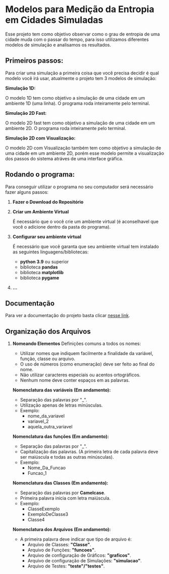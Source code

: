 # Modelos para Medição da Entropia em Cidades Simuladas
Esse projeto tem como objetivo observar como o grau de entropia de uma cidade muda com o passar do tempo, para isso utilizamos diferentes modelos de simulação e analisamos os resultados.

## **Primeiros passos:**

Para criar uma simulação a primeira coisa que você precisa decidir é qual modelo você irá usar, atualmente o projeto tem 3 modelos de simulação:

**Simulação 1D:**

O modelo 1D tem como objetivo a simulação de uma cidade em um ambiente 1D (uma linha). O programa roda inteiramente pelo terminal.

**Simulação 2D Fast:**

O modelo 2D fast tem como objetivo a simulação de uma cidade em um ambiente 2D. O programa roda inteiramente pelo terminal.

**Simulação 2D com Visualização:**

O modelo 2D com Visualização também tem como objetivo a simulação de uma cidade em um ambiente 2D, porém esse modelo permite a visualização dos passos do sistema atráves de uma interface gráfica.

## **Rodando o programa:**
Para conseguir utilizar o programa no seu computador será necessário fazer alguns passos:

1. **Fazer o Download do Repositório**

2. **Criar um Ambiente Virtual**

    É necessário que o você crie um ambiente virtual (é aconselhavel que você o adicione dentro da pasta do programa).

3. **Configurar seu ambiente virtual**

    É necessário que você garanta que seu ambiente virtual tem instalado as seguintes linguagens/bibliotecas:
    - **python 3.9** ou superior
    - biblioteca **pandas**
    - biblioteca **matplotlib**
    - biblioteca **pygame**

4. **...**

## **Documentação**
Para ver a documentação do projeto basta clicar [nesse link](Documentation.md).

## **Organização dos Arquivos**

1. **Nomeando Elementos**
    Definições comuns a todos os nomes:
    * Utilizar nomes que indiquem facilmente a finalidade da variável, função, classe ou arquivo.
    * O uso de números (como enumeração) deve ser feito ao final do nome.
    * Não utilizar caracteres especiais ou acentos ortográficos.
    * Nenhum nome deve conter espaços em as palavras.

    **Nomenclatura das variáveis (Em andamento):**
    - Separação das palavras por "_".
    - Utilização apenas de letras minúsculas.
    - Exemplo:
        - nome_da_variavel
        - variavel_2
        - aquela_outra_variavel

    **Nomenclatura das funções (Em andamento):**
    - Separação das palavras por "_".
    - Capitalização das palavras. (A primeira letra de cada palavra deve ser maiúscula e todas as outras minúsculas).
    - Exemplo:
        - Nome_Da_Funcao
        - Funcao_1

    **Nomenclatura das Classes (Em andamento):**
    - Separação das palavras por **Camelcase**.
    - Primeira palavra inicia com letra maiúscula.
    - Exemplo:
        - ClasseExemplo
        - ExemploDeClasse3
        - Classe4

    **Nomenclatura dos Arquivos (Em andamento):**
    - A primeira palavra deve indicar que tipo de arquivo é:
        - Arquivo de Classes: **"Classe"**.
        - Arquivo de Funções: **"funcoes"**.
        - Arquivo de configuração de Gráficos: **"graficos"**.
        - Arquivo de configuração de Simulações: **"simulacao"**.
        - Arquivo de Testes: **"teste"/"testes"**.
        
        
